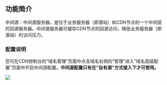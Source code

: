 ## 功能简介

中间源：中间源服务器，是位于业务服务器（即源站）和CDN节点的一个中间层的回源服务器。中间源服务器可缓存CDN节点的回源访问，降低业务服务器（即源站）的访问压力。

### 配置说明

您可在CDN控制台的“域名管理”页面中点击域名右侧的“管理”进入“域名高级配置”页面中开启中间源配置。**中间源配置只有在“自有源”方式接入下才可使用。**

![](//mccdn.qcloud.com/static/img/933187299a9662c995ca5cde81d173ed/image.png)

